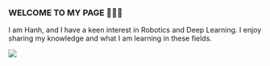 ### WELCOME TO MY PAGE 👋👋👋
I am Hanh, and I have a keen interest in Robotics and Deep Learning. 
I enjoy sharing my knowledge and what I am learning in these fields.


<a href="https://github.com/Hanhpt23/Object-Detection-Yolov8">
  <!-- Change the `github-readme-stats.anuraghazra1.vercel.app` to `github-readme-stats.vercel.app`  -->
  <img align="center" src="https://github-readme-stats.anuraghazra1.vercel.app/api/pin/?username=Hanhpt23&repo=Object-Detection-Yolov8&theme=shadow_red" />
</a>  

